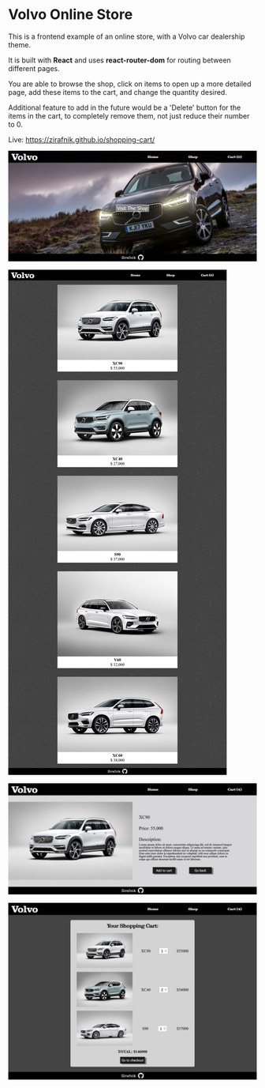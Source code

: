 # Volvo Online Store

This is a frontend example of an online store, with a Volvo car dealership theme.

It is built with **React** and uses **react-router-dom** for routing between different pages.

You are able to browse the shop, click on items to open up a more detailed page, add these items to the cart, and change the quantity desired.

Additional feature to add in the future would be a 'Delete' button for the items in the cart, to completely remove them, not just reduce their number to 0.

Live: https://zirafnik.github.io/shopping-cart/

![Screenshot No. 1](/screenshots/volvo-store-screenshot1.png)

![Screenshot No. 2](/screenshots/volvo-store-screenshot2.png)

![Screenshot No. 4](/screenshots/volvo-store-screenshot4.png)

![Screenshot No. 3](/screenshots/volvo-store-screenshot3.png)
